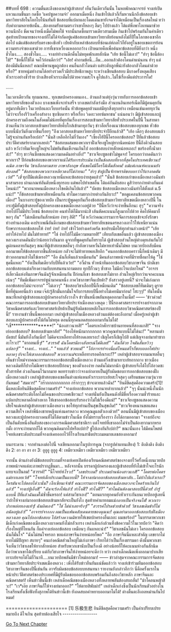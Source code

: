 ##บทที่ 698 : ความตื่นตะลึงของเหล่าผู้เข้าสอบ!
เย็นวันเดียวกันนั้น
ในหอพักคณาจารย์
จางเย่เปิดแหวนเกมขึ้นมา กดซื้อ ‘แคปซูลความจำ’ ออกมาเม็ดหนึ่ง กินเข้าไปแล้วก็เริ่มหวนนึกถึงข้อสอบเข้ามหาวิทยาลัยในโลกใบโน้นทันที ข้อสอบที่แปลกและโดดเด่นเขายังจดจำได้เหมือนเป็นเรื่องสดใหม่ ทว่ากับคำถามหลายข้อนั้น...ต้องยอมรับตามตรงว่าเขาก็หลงๆ ลืมๆ ไปบ้างแล้ว ได้แต่พึ่งพาไอเทมมาช่วยหวนนึกถึง
ชัดเจนว่าหนึ่งเม็ดไม่พอใช้
จากนั้นกดซื้อมารวดเดียวสามเม็ด กินเข้าไปพร้อมกันในคำเดียว
สุดท้ายเป้าหมายของจางเย่ก็ไม่ได้จำกัดอยู่แค่ข้อสอบเข้ามหาวิทยาลัยย้อนหลังไม่กี่ปีในโลกของเขาอีกต่อไป แม้แต่ข้อสอบรับตรงของชิงหัว เป่ยต้ากับเหล่าข้อสอบที่ซ่อนเล่ห์กลไว้ก็ยังอยู่ในขอบเขตการย้อนความทรงจำของเขาด้วย การที่เขาเหวี่ยงแหออกกว้าง เป้าหมายคือเพื่อค้นหาข้อสอบที่ดียิ่งกว่า
หนึ่งชั่วโมง…..
สองชั่วโมง…..
จางเย่ทำงานดึกดื่นไม่หยุดพักเลยสักนิด
"เฮ้ย ข้อนี้ไม่เลว!"
"ฮ่าๆ ข้อนี้ต้องใช้!"
"ข้อนี้ก็ใช้ได้ จดไว้ก่อนดีกว่า!"
"เอ้ย! คำถามข้อนี้...อืม...ออกแล้วต้องโดนด่าแน่นอน ฮ่าๆ แต่ต้องมีมันนี่แหละ! คณบดีพานพูดถูกต้อง คนอื่นกลัวโดนด่า แต่ระดับลูกพี่น่ะยังต้องกลัวโดนด่าด้วยหรือ?"
ชายหนุ่มทำงานได้อย่างรวดเร็วมีประสิทธิภาพสูง ระหว่างเขียนข้อสอบ มีบางครั้งหลุดเสียงหัวเราะอย่างชั่วร้าย บ้างเสียงหัวเราะเต็มไปด้วยความสะใจ ดูไปแล้ว..ไม่ใช่เรื่องดีแต่ประการใด!




……




ในเวลาเดียวกัน
ทุกมณฑล.. ทุกเขตปกครองตนเอง.. ล้วนแล้วแต่ยุ่งวุ่นวายกับการออกข้อสอบเข้ามหาวิทยาลัยของตัวเอง บางเขตเพิ่งจะทำเสร็จ บางเขตกำลังเร่งมือ
ส่วนบนอินเทอร์เน็ตก็มีผู้คนคุยกันอยู่มากทีเดียว
ในเวยป๋อและเว็บบอร์ดนั้น หัวข้อพูดคุยล้วนแต่มีทุกสิ่งทุกอย่าง เหมือนเช่นเคยทุกวัน ไม่ว่าจะเรื่องรีวิวเครื่องสำอาง ซุบซิบดารา หรือเรื่อง ‘เดอะวอยซ์มหาชน’ แน่นอนว่า มีผู้เข้าสอบและผู้ปกครองรวมถึงคนในสังคมไม่น้อยที่คุยกันเรื่องการสอบเข้ามหาวิทยาลัยทั่วประเทศในปีนี้ ในสายตาล้วนเห็นว่าเวลาสอบเข้ามหาวิทยาลัยคืบใกล้เข้ามาทุกวันๆ ข่าวลือเรื่องแนวข้อสอบของทุกเขต หัวข้อแบบนี้นับวันยิ่งมากขึ้นเรื่อยๆ
"ถึงเวลาสอบเข้ามหาวิทยาลัยประจำปีอีกแล้วสิ"
"เฮ้อ เด็กๆ ต้องสอบแล้ว ไม่รู้จะผ่านกันหรือเปล่า"
"นั่นสิ เหลืออีกไม่กี่วันเอง"
"เซี่ยงไฮ้ปีนี้ใครออกข้อสอบ? ปีที่แล้วข้อสอบประวัติศาสตร์ยากมากเลยอ่ะ"
"ข้อสอบผสมของพวกเราฝั่งเจียงซูใหญ่ยากนิดหน่อย ปีนี้ถึงคิวฉันสอบแล้ว หวังว่าทีมเจียงซูใหญ่จะไม่ขยันขันแข็งจนเกินไป ออกข้อสอบง่ายสักหน่อยเถอะ! ขอร้องทั้งน้ำตาล่ะ!"
"ฮ่าๆ ชาวจินซือขอแสดงความกดดันอย่างยิ่ง!"
"ชาวเจียงซูขอขำไม่พูดจา! ใครบอกว่ากดดันกว่าพวกเรา? ปีก่อนข้อสอบของพวกเราแม่*ได้รับการประเมินว่าเป็นข้อสอบที่ยากที่สุดในประเทศเชียวนะ! คณิต ภาษาจีน วิชาเลือกตามสาย ภาษาอังกฤษ ทั้งเขตไม่มีใครได้เต็มสักคน! แม้แต่เกณฑ์คะแนนยังต้องลด!"
"ข้อสอบของพวกเราเหลียวตงก็ไม่ง่ายนะ"
"ฮ่าๆ ข้าผู้เป็นจักรพรรดิขอบอกว่าไร้แรงกดดันเว้ย!"
"เชี่* ทุกปีมีแต่เมืองหลวงนายนี่แหละข้อสอบง่ายสุดแล้ว!"
"นั่นสิ ข้อสอบเก่าของเมืองหลวงฉันทำมาสามรอบ ผ่านเกณฑ์อันดับหนึ่งทุกรอบ แต่พอไปทำเขตอื่น ได้แค่อันดับสอง ดูสิว่ายากง่ายต่างกันแค่ไหนน่ะ!"
"พวกนายคนเมืองหลวงโชคดีเกินไปแล้ว!"
"บัดซบ ข้อสอบเมืองหลวงฉันทำได้ตั้งแต่ ม.5 แน่ะ!"
"ก็ข้อสอบเข้ามหาลัยเหมือนกัน ทำไมความยากง่ายต่างกันลิบวะ!"
"ขอดูแคลนข้อสอบพวกคนเมือง!"
ในบางกระทู้ของเวยป๋อ
เป็นกระทู้พูดคุยกันเรื่องข้อสอบเข้ามหาวิทยาลัยเขตเมืองหลวงปีนี้ ในกระทู้มีทั้งผู้เข้าสอบทั้งผู้ปกครองของเขตเมืองหลวงอยู่ด้วย
"ปีนี้หวังว่าจะง่ายขึ้นอีกนะ ฮุๆ"
"ความจริงง่ายไปก็ไม่มีประโยชน์ ข้อสอบง่าย คนทำได้ก็มีมากน่ะสิ เส้นตัดคะแนนก็สูงมากไปด้วย คิดไปคิดมาก็พอๆ กัน"
"ไม่เหมือนกันสักหน่อย ง่ายๆ สิดี!"
"ใช่ หวังว่าคณะกรรมการจัดการสอบเข้าจะยังรักษาท่วงทำนองเดิม คงประเพณีอันดีงามของข้อสอบเข้ามหาวิทยาลัยเขตนครหลวงเอาไว้ให้เหนียวแน่น รักษาการออกข้อสอบให้ ง่าย! ง่าย! ง่าย! เข้าไว้อย่างเคร่งครัด ขอปรบมือให้ทุกท่านล่วงหน้า!"
"เฮ้ย อย่าให้ง่ายไป มันไม่ท้าทาย!"
"ใช่ ง่ายไปก็ไม่มีความหมายสิ!"
เทียบกับเขตอื่นแล้ว ผู้เข้าสอบของเมืองหลวงแรงกดดันนับว่าน้อยกว่ากันมาก ดูจากที่พูดคุยกันก็ทราบได้ ผู้เข้าสอบส่วนใหญ่ต่างคุยเล่นกันไป ดูผ่อนคลายกันสุดๆ ขณะที่ผู้เข้าสอบเขตอื่นๆ กำลังหวาดหวั่นไม่หายเท่านั้นไม่พอ บนเวยป๋อกลับมีคนออกมาขอให้ข้อสอบยากขึ้นสักหน่อย กลัวจะไม่ท้าทายพอเสียอีก
"คนออกข้อสอบคราวนี้ก็หน้าเดิมๆ มีข่าวออกมาแล้วไม่ใช่เหรอ?"
"อือ ฉันก็เห็นแล้วเหมือนกัน"
มีคนส่งภาพหน้าจอที่มีรายชื่อมาให้ดู
"ใช่ ชุดนี้แหละ"
"ยังเป็นทีมเดียวกับปีที่แล้วเว้ย!"
"อวี๋ฝาน หัวหน้าทีมออกข้อสอบวิชาภาษาจีน ปกติเขาออกข้อสอบแต่งเรียงความกับบทสนทนาถามตอบ ทุกปีก็วนๆ ซ้ำซาก ไม่มีอะไรแปลกใหม่"
"อาจารย์เลี่ยวฉีแห่งทีมภาษาจีนฉันรู้จักเหมือนกัน ปีก่อนก็เขา ข้อสอบเขาไม่ยาก ส่วนใหญ่เรียกว่าแจกคะแนนเน้นๆ"
"ทีมมีเพิ่มอาจารย์ซูน่ามาคนหนึ่ง ภาควิชาภาษาจีนเป่ยต้า? ยังสาวอยู่เลยนี่? น่าจะไม่เก่งมาก ออกข้อสอบไม่น่าจะยาก"
"ไม่เลวๆ"
"ข้อสอบวิชาเลือกปีนี้ก็เหมือนเดิม"
"ข้อสอบเลขก็ทีมเดิมๆ ดูรายชื่อที่คุ้นเคยนี่แล้ว แหม เจ๊ล่ะรู้สึกมั่นอกมั่นใจกับการสอบปีนี้อย่างไม่เคยมีมาก่อน! โฮะๆๆ!"
ทันใดนั้น ขณะที่เหล่าผู้เข้าสอบและผู้ปกครองกำลังวางใจ ข่าวชิ้นหนึ่งพลันหลุดออกมาในเน็ต!
—— ‘ข่าวด่วน! คณะกรรมการออกข้อสอบเข้ามหาวิทยาลัยประจำเมืองหลวงหลุด : ปีนี้รองศาสตราจารย์จางเย่จากภาควิชาคณิตศาสตร์และวิทยาศาสตร์เป่ยต้าเป็นผู้รับผิดชอบหลักในการออกข้อสอบวิชาคณิตศาสตร์ของปีนี้!’
รายงานข่าวชิ้นนี้พอออกมา เหล่าผู้เข้าสอบในเมืองหลวงล้วนแต่ต้องตะลึงลาน!
เมื่อครู่เหล่าผู้เข้าสอบและผู้ปกครองยังโม้กันไม่หยุด ตอนนี้ทุกคนอดสบถออกมากันไม่ได้!
"เชี่*****************!"
"น้องสาวนายสิ!"
"โคตรเหง้าศักราชบ้านยายคนที่สองแกสิ!"
"จางเย่ออกข้อสอบ? ข้อสอบเข้ามหาลัย!"
"ร้องไห้หนักมากกกกกก พวกคุณทำแบบนี้ไม่ได้นะ!"
"หลานเต่าบัดซบ! นี่มันยังไงกันเนี่ย! ไม่คิดจะเหลือทางให้รอดเลยเรอะ! เชิญใครก็เชิญไปสิ แต่เชิญจางเย่มาทำซากอะไรวะ!"
"ตาถลนเชี่*ๆ!"
"สวรรค์! ฉันโคตรมีลางสังหรณ์ไม่ดีเลย!"
"ฉันก็ด้วย ใจมันสั่นหวิวๆ แปลกๆ!"
"จางเย่... จางเย่..."
"จบแล้ว! ซวยแน่!"
"ไอ้อาจารย์จางนี่แต่ไหนแต่ไรก็ชอบออกไพ่ประหลาดๆ ยังจะให้เขาออกข้อสอบ? พวกเราแม่*จะเหลือทางรอดอีกเรอะ!?"
เหล่าผู้เข้าสอบจากมณฑลอื่นๆ เห็นข่าวใหม่จากคณะกรรมการออกข้อสอบฝั่งเมืองหลวง ล้วนแต่วิ่งเข้ามาเยาะเย้ยถากถาง ชาวเมืองหลวงเดิมทีก็ปากไม่ดีเพราะข้อสอบปีก่อนๆ ของตัวเองง่าย กดดันไม่มากนัก ผู้เข้าสอบจึงได้ไปโอ้อวดซะทั่วสารทิศ ล่วงเกินคนไว้มากมาย พอทราบข่าวว่าจางเย่กลายเป็นผู้รับผิดชอบการออกข้อสอบของฝั่งเมืองหลวงแล้ว เหล่าผู้เข้าสอบของเขตอื่นต่างแห่แหนหัวเราะเยาะเย้ยสะใจสุดๆ เตรียมชมความวุ่นวายกันหมด!
"สมควร!"
"กร๊ากกกกกกกกกก กร๊ากๆๆๆ ขำจะตายแล้วฉัน!"
"ยินดีขีดสุดคือความเศร้า[1]! นี่แหละคือยินดีขีดสุดคือความเศร้า!"
"จางเย่ออกข้อสอบ พวกนายลำบากแล้ว!"
"จุๆ นั่นน่ะหนึ่งในนักคณิตศาสตร์ระดับโลกไม่กี่คนของประเทศเชียวนะ! จางเย่นั่นยังเป็นคนดังที่มีชื่อเรื่องความชั่วร้ายและแปลกประหลาดอีกต่างหาก ให้เขาออกข้อสอบรับรองว่าไม่ใช่เรื่องดีแน่!"
"ชาวเจียงซูขอแสดงความเสียใจแด่เหล่าผู้เข้าสอบชาวเมืองหลวง ขอให้ทุกท่านเป็นสุขเป็นสุขเถิด!"
"ชาวเจียงหนานขอแสดงความเสียใจ เหล่าพี่น้องชายหญิงแห่งนครหลวง พวกคุณดูแลตัวเองด้วย!"
ตอนนั้นมีผู้เข้าสอบของเมืองหลวงและผู้ปกครองบางคนที่ไม่ได้ตามข่าวในเน็ต ยังไม่ทราบเรื่องราว ถึงได้ถามออกมา "จางเย่ถึงจะเป็นอันดับหนึ่งอันดับสองของวงการคณิตศาสตร์ชาติเรา แต่โจทย์ที่เขาออกไม่จำเป็นต้องยากมากหรอกมั้ง อาจจะง่ายมากก็ได้ พวกคุณคิดมากไปหรือเปล่า? ขู่ไปเองกันรึเปล่า?"
ขณะนั้นเอง ได้มีคนโพสต์โจทย์เลขระดับประถมที่จางเย่เคยออกไว้ที่โรงเรียนสาธิตประถมหมายเลขสองออกมา!


บนกระดาน : จากทำนองต่อไปนี้ จงเขียนออกมาในรูปการคูณ (จากรูปคำแทนเสียง)
1: ติงติงติง ติงติงติง
2: อา อา อา อา
3: อูอูอู อูอูอู
4: เหมียวเหมียว เหมียวเหมียว เหมียวเหมียว


จากนั้น ด้านล่างยังมีข้อสอบประถมที่จางเย่เคยเปิดห้องเรียนคณิตศาสตร์ของจางเย่ไว้ครั้งหนึ่งบนเวยป๋อ ภาพหน้าจอแต่ละภาพปรากฏขึ้นมา…
หลังจากนั้น บรรดาผู้ปกครองและผู้เข้าสอบที่ยังไม่เข้าใจอะไรนัก แทบจะเป็นลม!
"สวรรค์!"
"นี่โจทย์ห่*ไรวะ!"
"เลขประถม? ประถมบ้านน้องสาวแกสิ!"
"โคตรพ่อโคตรแม่ยากเลยเว้ย!"
"โจทย์เด็กประถมเป็นแบบนี้? ให้จางเย่มาออกข้อสอบเข้ามหาลัย...ไม่บ้าไปแล้วเรอะ? ใครมันจะไปตอบได้วะนั่น? เง็กเซียนเจ้าข้า! คณะกรรมการจัดสอบของเมืองหลวงจะโหดร้ายเกินไปแล้ว!"
"จางเย่ปู่เอ็งสิ!"
"ฉันจะร้องไห้แล้ว! ทำไงดี!? ทำไงดี!?"
"ทำไมฉันต้องมาสอบปีนี้ด้วย! ถ้ารู้แบบนี้ ปีที่แล้วฉันแม่*ไม่ซ้ำชั้นหรอก! แค่สามวิชาเอง!"
"ตอนแรกทุกคนยังหัวเราะกันบนเวยป๋ออยู่เลยนี่ ว่าถ้าให้จางเย่มาออกข้อสอบเข้ามหาลัยจะเป็นยังไง สุดท้ายคำผายลมแม่*กลายเป็นจริงจนได้! พวกเราปากพล่อยเองแท้ๆ! ฉันผิดเอง!"
"ใช่ ไม่น่าเลยจริงๆ!"
"สวรรค์โปรดช่วยข้าด้วย! วิชาเลขเดิมข้าก็ไม่ถนัดอยู่แล้ว!"
"อาจารย์จางงงง ผมเป็นแฟนคลับเดนตายของคุณนะ! คุณอย่ามาออกข้อสอบกับฝั่งเมืองหลวงเลย คุณไปออกข้อสอบ ไปสร้างความฉิ*หายให้เขตปกครองอื่นเถอะ ผมขอร้อง!"
ในบรรดาพวกเขา มีเด็กเก่งคณิตของเมืองหลวงบางคนยังไม่กลัวเกรง
เหล่าเด็กเก่งล้วนทิ้งข้อความไว้ในเวยป๋อว่า
"คิดว่าเรื่องใหญ่ที่ไหนกัน ก็แค่จางเย่ออกข้อสอบ เหมือนๆ กันแหละน่า!"
"วิชาเลขฉันไม่เลว ใครออกข้อสอบฉันก็มั่นใจ"
"ฉันไม่สนใจหรอก ขอแค่ภาษาจีนง่ายหน่อยก็พอ"
"อือ ภาษาจีนนี่แหละสำคัญ เลขยากไม่ยากไม่มีปัญหา สบายๆ"
คนเก่งคณิตส่วนใหญ่ไม่เก่งภาษา เรียกได้ว่าเป็นเรื่องธรรมดา ดังนั้นพวกเขาจึงเห็นว่าวิชาเลขให้ยากสักหน่อย สำหรับพวกเขานับเป็นเรื่องดี อย่างน้อยก็ให้คะแนนห่างกันสักนิด ถือว่าพวกเขาได้เปรียบ แต่กับวิชาภาษาจีนให้ง่ายหน่อยจะดีกว่า
ทว่า เหล่าเด็กคณิตเพิ่งออกมาปากเสียเยาะเย้ยจบได้ไม่กี่วินาที….บนเวยป๋อพลันมีข่าวใหม่ออกมา!
—— ข่าวล่าสุดจากคณะกรรมการจัดสอบเข้ามหาวิทยาลัยประจำเขตเมืองหลวง : เพิ่งได้รับข่าวยืนยันแน่ชัดแล้วว่า จางเย่เข้าร่วมทีมออกข้อสอบวิชาภาษาจีนของปีนี้เช่นกัน อาจรับผิดชอบข้อสอบบทสนทนา รายงานยังกล่าวอีกว่า นี่คือครั้งแรกในหน้าประวัติศาสตร์ของประเทศที่มีผู้รับผิดชอบออกข้อสอบพร้อมกันถึงสองวิชาหลัก ภาษาจีนและคณิตศาสตร์!
เห็นข่าวชิ้นนี้เข้า เหล่าเด็กคณิตของเมืองหลวงทั้งหลายพลันต้องสบถลั่น!
"ม้าโคลนหญ้าสิวะ!"
"เว*เอ๊ย ภาษาจีนก็ให้จางเย่มาออก?"
"ให้ตายสิพับผ่า!"
เหล่าเด็กเก่งซึ่งเป็นนักเรียนตัวอย่างในโรงเรียนทั้งเชื่อฟังทั้งสุภาพได้ยินข่าวนี้เข้า ยังอดสบถคำหยาบออกมาไม่ได้! ต่างตื่นตะลึงอลหม่านกันไปหมด!


=====================
[1] 乐极生悲 ยินดีขีดสุดคือความเศร้า เป็นคำเปรียบเปรย หมายถึง ดีใจเกิน สุดท้ายต้องเสียใจ
*-*-*-*-*-*-*-*-*-*-*-*-*-*-*-*-*-*




[Go To Next Chapter]( ./99.md)
